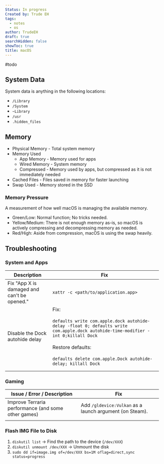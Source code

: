 ```yaml
---
Status: In progress
Created by: Trude EH
tags:
  - notes
  - os
author: TrudeEH
draft: true
searchHidden: false
showToc: true
title: macOS
---
```

#todo 
## System Data

System data is anything in the following locations:
- `/Library`
- `/System`
- `~Library`
- `/usr`
- `.hidden_files`

## Memory

- Physical Memory - Total system memory
- Memory Used
    - App Memory - Memory used for apps
    - Wired Memory - System memory
    - Compressed - Memory used by apps, but compressed as it is not immediately needed
- Cached Files - Files saved in memory for faster launching
- Swap Used - Memory stored in the SSD

### Memory Pressure

A measurement of how well macOS is managing the available memory.
- Green/Low: Normal function; No tricks needed.
- Yellow/Medium: There is not enough memory as-is, so macOS is actively compressing and decompressing memory as needed.
- Red/High: Aside from compression, macOS is using the swap heavily.

## Troubleshooting

### System and Apps

|Description|Fix|
|---|---|
|Fix "App X is damaged and can't be opened."|`xattr -c <path/to/application.app>`|
|Disable the Dock autohide delay|Fix:  <br>  <br>`defaults write com.apple.dock autohide-delay -float 0; defaults write com.apple.dock autohide-time-modifier -int 0;killall Dock`  <br>  <br>Restore defaults:  <br>  <br>`defaults delete com.apple.Dock autohide-delay; killall Dock`|
|||
|||

### Gaming

|Issue / Error / Description|Fix|
|---|---|
|Improve Terraria performance (and some other games)|Add `/gldevice:Vulkan` as a launch argument (on Steam).|
|||

### Flash IMG File to Disk

1. `diskutil list` → Find the path to the device (`/dev/XXX`)
2. `diskutil unmount /dev/XXX` → Unmount the disk
3. `sudo dd if=image.img of=/dev/XXX bs=1M oflag=direct,sync status=progress`
